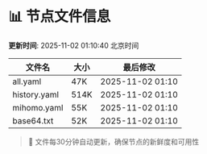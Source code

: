 # 📊 节点文件信息

**更新时间**: 2025-11-02 01:10:40 北京时间

| 文件名 | 大小 | 最后修改 |
|--------|------|----------|
| all.yaml | 47K | 2025-11-02 01:10 |
| history.yaml | 514K | 2025-11-02 01:10 |
| mihomo.yaml | 55K | 2025-11-02 01:10 |
| base64.txt | 52K | 2025-11-02 01:10 |

> 🔄 文件每30分钟自动更新，确保节点的新鲜度和可用性
